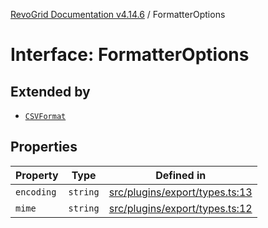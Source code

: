 [RevoGrid Documentation v4.14.6](README.md) / FormatterOptions

# Interface: FormatterOptions

## Extended by

- [`CSVFormat`](Interface.CSVFormat.md)

## Properties

| Property | Type | Defined in |
| ------ | ------ | ------ |
| `encoding` | `string` | [src/plugins/export/types.ts:13](https://github.com/revolist/revogrid/blob/62db573a68fb44a3482895267c8cda1c54f2f4d4/src/plugins/export/types.ts#L13) |
| `mime` | `string` | [src/plugins/export/types.ts:12](https://github.com/revolist/revogrid/blob/62db573a68fb44a3482895267c8cda1c54f2f4d4/src/plugins/export/types.ts#L12) |
